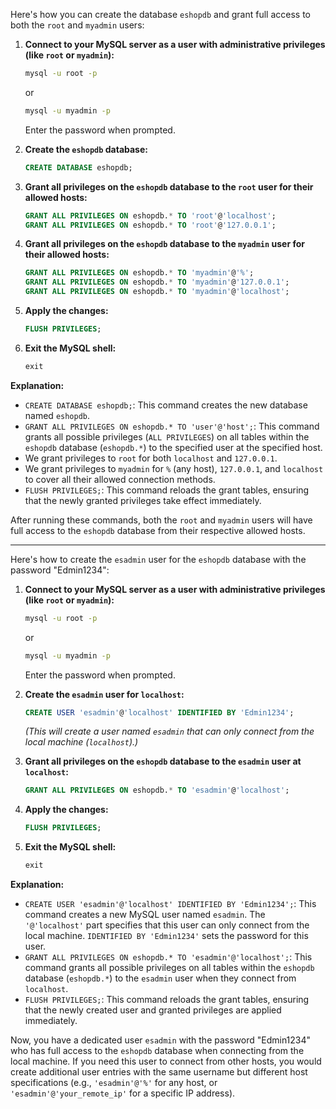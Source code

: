 Here's how you can create the database `eshopdb` and grant full access to both the `root` and `myadmin` users:

1.  **Connect to your MySQL server as a user with administrative privileges (like `root` or `myadmin`):**
    ```bash
    mysql -u root -p
    ```
    or
    ```bash
    mysql -u myadmin -p
    ```
    Enter the password when prompted.

2.  **Create the `eshopdb` database:**
    ```sql
    CREATE DATABASE eshopdb;
    ```

3.  **Grant all privileges on the `eshopdb` database to the `root` user for their allowed hosts:**
    ```sql
    GRANT ALL PRIVILEGES ON eshopdb.* TO 'root'@'localhost';
    GRANT ALL PRIVILEGES ON eshopdb.* TO 'root'@'127.0.0.1';
    ```

4.  **Grant all privileges on the `eshopdb` database to the `myadmin` user for their allowed hosts:**
    ```sql
    GRANT ALL PRIVILEGES ON eshopdb.* TO 'myadmin'@'%';
    GRANT ALL PRIVILEGES ON eshopdb.* TO 'myadmin'@'127.0.0.1';
    GRANT ALL PRIVILEGES ON eshopdb.* TO 'myadmin'@'localhost';
    ```

5.  **Apply the changes:**
    ```sql
    FLUSH PRIVILEGES;
    ```

6.  **Exit the MySQL shell:**
    ```sql
    exit
    ```

**Explanation:**

* `CREATE DATABASE eshopdb;`: This command creates the new database named `eshopdb`.
* `GRANT ALL PRIVILEGES ON eshopdb.* TO 'user'@'host';`: This command grants all possible privileges (`ALL PRIVILEGES`) on all tables within the `eshopdb` database (`eshopdb.*`) to the specified user at the specified host.
* We grant privileges to `root` for both `localhost` and `127.0.0.1`.
* We grant privileges to `myadmin` for `%` (any host), `127.0.0.1`, and `localhost` to cover all their allowed connection methods.
* `FLUSH PRIVILEGES;`: This command reloads the grant tables, ensuring that the newly granted privileges take effect immediately.

After running these commands, both the `root` and `myadmin` users will have full access to the `eshopdb` database from their respective allowed hosts.

---
Here's how to create the `esadmin` user for the `eshopdb` database with the password "Edmin1234":

1.  **Connect to your MySQL server as a user with administrative privileges (like `root` or `myadmin`):**
    ```bash
    mysql -u root -p
    ```
    or
    ```bash
    mysql -u myadmin -p
    ```
    Enter the password when prompted.

2.  **Create the `esadmin` user for `localhost`:**
    ```sql
    CREATE USER 'esadmin'@'localhost' IDENTIFIED BY 'Edmin1234';
    ```
    *(This will create a user named `esadmin` that can only connect from the local machine (`localhost`).)*

3.  **Grant all privileges on the `eshopdb` database to the `esadmin` user at `localhost`:**
    ```sql
    GRANT ALL PRIVILEGES ON eshopdb.* TO 'esadmin'@'localhost';
    ```

4.  **Apply the changes:**
    ```sql
    FLUSH PRIVILEGES;
    ```

5.  **Exit the MySQL shell:**
    ```sql
    exit
    ```

**Explanation:**

* `CREATE USER 'esadmin'@'localhost' IDENTIFIED BY 'Edmin1234';`: This command creates a new MySQL user named `esadmin`. The `'@'localhost'` part specifies that this user can only connect from the local machine. `IDENTIFIED BY 'Edmin1234'` sets the password for this user.
* `GRANT ALL PRIVILEGES ON eshopdb.* TO 'esadmin'@'localhost';`: This command grants all possible privileges on all tables within the `eshopdb` database (`eshopdb.*`) to the `esadmin` user when they connect from `localhost`.
* `FLUSH PRIVILEGES;`: This command reloads the grant tables, ensuring that the newly created user and granted privileges are applied immediately.

Now, you have a dedicated user `esadmin` with the password "Edmin1234" who has full access to the `eshopdb` database when connecting from the local machine. If you need this user to connect from other hosts, you would create additional user entries with the same username but different host specifications (e.g., `'esadmin'@'%'` for any host, or `'esadmin'@'your_remote_ip'` for a specific IP address).
